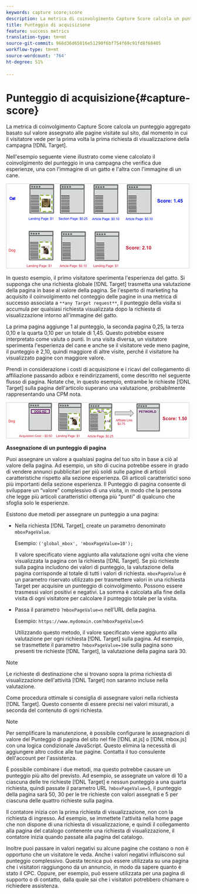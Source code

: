 ```yaml
---
keywords: capture score;score
description: La metrica di coinvolgimento Capture Score calcola un punteggio aggregato basato sul valore assegnato alle pagine visitate sul sito, dal momento in cui il visitatore vede per la prima volta la prima richiesta Target di visualizzazione della campagna.
title: Punteggio di acquisizione
feature: success metrics
translation-type: tm+mt
source-git-commit: 968d36d65016e51290f6bf754f69c91fd8f68405
workflow-type: tm+mt
source-wordcount: '764'
ht-degree: 51%

---
```



# Punteggio di acquisizione{#capture-score}

La metrica di coinvolgimento Capture Score calcola un punteggio aggregato basato sul valore assegnato alle pagine visitate sul sito, dal momento in cui il visitatore vede per la prima volta la prima richiesta di visualizzazione della campagna [!DNL Target].

Nell&#39;esempio seguente viene illustrato come viene calcolato il coinvolgimento del punteggio in una campagna che verifica due esperienze, una con l&#39;immagine di un gatto e l&#39;altra con l&#39;immagine di un cane.

![](assets/example_score.png)

In questo esempio, il primo visitatore sperimenta l&#39;esperienza del gatto. Si supponga che una richiesta globale [!DNL Target] trasmetta una valutazione della pagina in base al valore della pagina. Se l&#39;esperto di marketing ha acquisito il coinvolgimento nel conteggio delle pagine in una metrica di successo associata a `**any Target request**`, il punteggio della visita si accumula per qualsiasi richiesta visualizzata dopo la richiesta di visualizzazione intorno all&#39;immagine del gatto.

La prima pagina aggiunge 1 al punteggio, la seconda pagina 0,25, la terza 0,10 e la quarta 0,10 per un totale di 1,45. Questo potrebbe essere interpretato come valuta o punti. In una visita diversa, un visitatore sperimenta l&#39;esperienza del cane e anche se il visitatore vede meno pagine, il punteggio è 2,10, quindi maggiore di altre visite, perché il visitatore ha visualizzato pagine con maggiore valore.

Prendi in considerazione i costi di acquisizione e i ricavi del collegamento di affiliazione passando adbox e reindirizzamenti, come descritto nel seguente flusso di pagina. Notate che, in questo esempio, entrambe le richieste [!DNL Target] sulla pagina dell&#39;articolo superano una valutazione, probabilmente rappresentando una CPM nota.

![](assets/example_score2.png)

**Assegnazione di un punteggio di pagina**

Puoi assegnare un valore a qualsiasi pagina del tuo sito in base a ciò al valore della pagina. Ad esempio, un sito di cucina potrebbe essere in grado di vendere annunci pubblicitari per più soldi sulle pagine di articoli caratteristiche rispetto alla sezione esperienza. Gli articoli caratteristici sono più importanti della sezione esperienza. Il Punteggio di pagina consente di sviluppare un “valore” complessivo di una visita, in modo che la persona che legge più articoli caratteristici ottenga più “punti” di qualcuno che sfoglia solo le esperienze.

Esistono due metodi per assegnare un punteggio a una pagina:

* Nella richiesta [!DNL Target], create un parametro denominato `mboxPageValue`.

   Esempio: `('global_mbox', 'mboxPageValue=10');`

   Il valore specificato viene aggiunto alla valutazione ogni volta che viene visualizzata la pagina con la richiesta [!DNL Target]. Se più richieste sulla pagina includono dei valori di punteggio, la valutazione della pagina corrisponde al totale di tutti i valori di richiesta. `mboxPageValue` è un parametro riservato utilizzato per trasmettere valori in una richiesta Target per acquisire un punteggio di coinvolgimento. Possono essere trasmessi valori positivi e negativi. La somma è calcolata alla fine della visita di ogni visitatore per calcolare il punteggio totale per la visita.

* Passa il parametro `?mboxPageValue=n` nell’URL della pagina.

   Esempio: `https://www.mydomain.com?mboxPageValue=5`

   Utilizzando questo metodo, il valore specificato viene aggiunto alla valutazione per ogni richiesta [!DNL Target] sulla pagina. Ad esempio, se trasmettete il parametro `?mboxPageValue=10`e sulla pagina sono presenti tre richieste [!DNL Target], la valutazione della pagina sarà 30.

>[!NOTE]
>
>Le richieste di destinazione che si trovano sopra la prima richiesta di visualizzazione dell&#39;attività [!DNL Target] non saranno incluse nella valutazione.

Come procedura ottimale si consiglia di assegnare valori nella richiesta [!DNL Target]. Questo consente di essere precisi nei valori misurati, a seconda del contenuto di ogni richiesta.

>[!NOTE]
>
>Per semplificare la manutenzione, è possibile configurare le assegnazioni di valore del Punteggio di pagina del sito nel file [!DNL at.js] o [!DNL mbox.js] con una logica condizionale JavaScript. Questo elimina la necessità di aggiungere altro codice alle tue pagine. Contatta il tuo consulente dell&#39;account per l&#39;assistenza.

È possibile combinare i due metodi, ma questo potrebbe causare un punteggio più alto del previsto. Ad esempio, se assegnate un valore di 10 a ciascuna delle tre richieste [!DNL Target] e nessun punteggio a una quarta richiesta, quindi passate il parametro URL `?mboxPageValue=5`, il punteggio della pagina sarà 50, 30 per le tre richieste con valori assegnati e 5 per ciascuna delle quattro richieste sulla pagina.

Il contatore inizia con la prima richiesta di visualizzazione, non con la richiesta di ingresso. Ad esempio, se immettete l&#39;attività nella home page che non dispone di una richiesta di visualizzazione, e quindi il collegamento alla pagina del catalogo contenente una richiesta di visualizzazione, il contatore inizia quando passate alla pagina del catalogo.

Inoltre puoi passare in valori negativi su alcune pagine che costano o non è opportuno che un visitatore le veda. Anche i valori negativi influiscono sul punteggio complessivo. Questa tecnica può essere utilizzata su una pagina che i visitatori raggiungono da un annuncio, in modo da sapere quanto è stato il CPC. Oppure, per esempio, può essere utilizzata per una pagina di supporto o di contatto, dalla quale sai che i visitatori potrebbero chiamare o richiedere assistenza.
